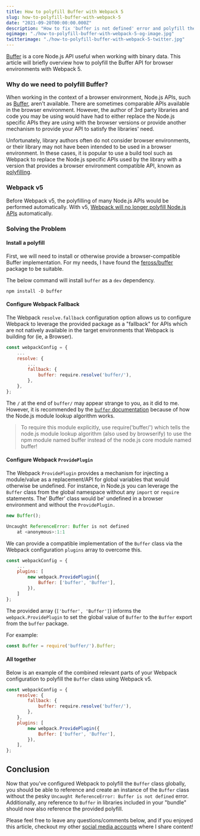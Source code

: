 ```yaml
---
title: How to polyfill Buffer with Webpack 5
slug: how-to-polyfill-buffer-with-webpack-5
date: "2021-09-20T00:00:00.000Z"
description: "How to fix 'buffer is not defined' error and polyfill the Node.js Buffer API for browsers with Webpack 5."
ogimage: "./how-to-polyfill-buffer-with-webpack-5-og-image.jpg"
twitterimage: "./how-to-polyfill-buffer-with-webpack-5-twitter.jpg"
---
```


[Buffer](https://nodejs.org/api/buffer.html) is a core Node.js API useful when working with binary data. This article will briefly overview how to polyfill the Buffer API for browser environments with Webpack 5.

### Why do we need to polyfill Buffer?

When working in the context of a browser environment, Node.js APIs, such as [Buffer](https://nodejs.org/api/buffer.html), aren't available. There are sometimes comparable APIs available in the browser environment. However, the author of 3rd party libraries and code you may be using would have had to either replace the Node.js specific APIs they are using with the browser versions or provide another mechanism to provide your API to satisfy the libraries' need.

Unfortunately, library authors often do not consider browser environments, or their library may not have been intended to be used in a browser environment. In these cases, it is popular to use a build tool such as Webpack to replace the Node.js specific APIs used by the library with a version that provides a browser environment compatible API, known as [polyfilling](https://developer.mozilla.org/en-US/docs/Glossary/Polyfill).

### Webpack v5

Before Webpack v5, the polyfilling of many Node.js APIs would be performed automatically. With v5, [Webpack will no longer polyfill Node.js APIs](https://webpack.js.org/blog/2020-10-10-webpack-5-release/#automatic-nodejs-polyfills-removed) automatically.

### Solving the Problem

#### Install a polyfill

First, we will need to install or otherwise provide a browser-compatible Buffer implementation. For my needs, I have found the [feross/buffer](https://www.npmjs.com/package/buffer) package to be suitable.

The below command will install `buffer` as a `dev` dependency.

```
npm install -D buffer
```

#### Configure Webpack Fallback

The Webpack `resolve.fallback` configuration option allows us to configure Webpack to leverage the provided package as a "fallback" for APIs which are not natively available in the target environments that Webpack is building for (ie, a Browser).

```js
const webpackConfig = {
    ...
    resolve: {
        ...
        fallback: {
            buffer: require.resolve('buffer/'),
        },
    },
};
```

The `/` at the end of `buffer/` may appear strange to you, as it did to me. However, it is recommended by the [`buffer` documentation](https://www.npmjs.com/package/buffer#usage) because of how the Node.js module lookup algorithm works.

> To require this module explicitly, use require('buffer/') which tells the node.js module lookup algorithm (also used by browserify) to use the npm module named buffer instead of the node.js core module named buffer!

#### Configure Webpack `ProvidePlugin`

The Webpack `ProvidePlugin` provides a mechanism for injecting a module/value as a replacement/API for global variables that would otherwise be undefined. For instance, in Node.js you can leverage the `Buffer` class from the global namespace without any `import` or `require` statements. The' Buffer' class would be' undefined in a browser environment and without the `ProvidePlugin.`

```js
new Buffer();

Uncaught ReferenceError: Buffer is not defined
    at <anonymous>:1:1
```

We can provide a compatible implementation of the `Buffer` class via the Webpack configuration `plugins` array to overcome this.

```js
const webpackConfig = {
    ...
    plugins: [
        new webpack.ProvidePlugin({
            Buffer: ['buffer', 'Buffer'],
        }),
    ]
};
```

The provided array (`['buffer', 'Buffer']`) informs the `webpack.ProvidePlugin` to set the global value of `Buffer` to the `Buffer` export from the `buffer` package.

For example:

```js
const Buffer = require('buffer/').Buffer;
```

#### All together

Below is an example of the combined relevant parts of your Webpack configuration to polyfill the `Buffer` class using Webpack v5.

```js
const webpackConfig = {
    resolve: {
        fallback: {
            buffer: require.resolve('buffer/'),
        },
    },
    plugins: [
        new webpack.ProvidePlugin({
            Buffer: ['buffer', 'Buffer'],
        }),
    ],
};
```

## Conclusion

Now that you've configured Webpack to polyfill the `Buffer` class globally, you should be able to reference and create an instance of the `Buffer` class without the pesky `Uncaught ReferenceError: Buffer is not defined` error. Additionally, any reference to `Buffer` in libraries included in your "bundle" should now also reference the provided polyfill.

Please feel free to leave any questions/comments below, and if you enjoyed this article, checkout my other [social media accounts](https://linktr.ee/viglucci) where I share content!

